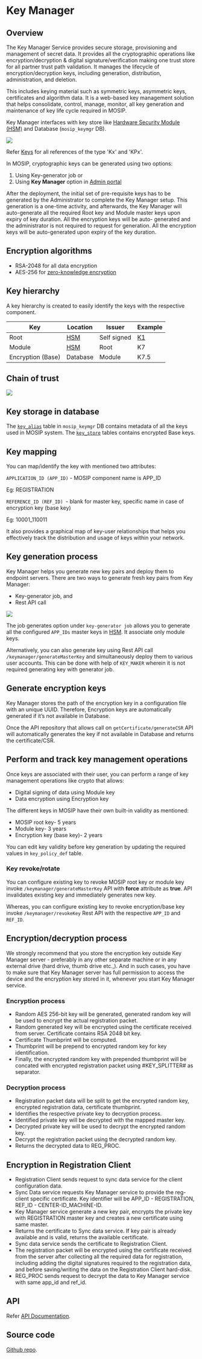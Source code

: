 # Key Manager

## Overview 
The Key Manager Service provides secure storage, provisioning and management of secret data. It provides all the cryptographic operations like encryption/decryption & digital signature/verification making one trust store for all partner trust path validation. It manages the lifecycle of encryption/decryption keys, including generation, distribution, administration, and deletion.

This includes keying material such as symmetric keys, asymmetric keys, certificates and algorithm data.  It is a web-based key management solution that helps consolidate, control, manage, monitor, all key generation and maintenance of key life cycle required in MOSIP. 

Key Manager interfaces with key store like [Hardware Security Module (HSM)](hsm.md) and Database (`mosip_keymgr` DB).

![](_images/keymanager-hsm-integration.png)

Refer [Keys](keys.md) for all references of the type 'Kx' and 'KPx'.

In MOSIP, cryptographic keys can be generated using two options:
1. Using Key-generator job or
2. Using **Key Manager** option in [Admin portal](admin-portal-user-guide.md#Key-Manager)

After the deployment, the initial set of pre-requisite keys has to be generated by the Administrator to complete the Key Manager setup. This generation is a one-time activity, and afterwards, the Key Manager will auto-generate all the required Root key and Module master keys upon expiry of key duration. All the encryption keys will be auto- generated and the administrator is not required to request for generation. All the encryption keys will be auto-generated upon expiry of the key duration. 

## Encryption algorithms
* RSA-2048 for all data encryption
* AES-256 for [zero-knowledge encryption](data-protection.md#zero-knowledge-encryption)

## Key hierarchy
A key hierarchy is created to easily identify the keys with the respective component.

|Key|Location|Issuer|Example|
|---|---|---|---|
|Root|[HSM](hsm.md)|Self signed|[K1](keys.md)|
|Module|[HSM](hsm.md)|Root|K7|
|Encryption (Base)|Database|Module|K7.5|

## Chain of trust

![](_images/keymanager-chain-of-trust.png)

## Key storage in database
The [`key_alias`](db_scripts/mosip_keymgr/ddl/keymgr-key_alias.sql) table in `mosip_keymgr` DB contains metadata of all the keys used in MOSIP system.  The [`key_store`](db_scripts/mosip_keymgr/ddl/keymgr-key_store.sql) tables contains encrypted Base keys.

## Key mapping 
You can map/identify the key with mentioned two attributes:

```APPLICATION_ID (APP_ID)``` -  MOSIP component name is APP_ID

Eg: REGISTRATION

```REFERENCE_ID (REF_ID) ```- blank for master key, specific name in case of encryption key (base key)

Eg: 10001_110011

It also provides a graphical map of key-user relationships that helps you effectively track the distribution and usage of keys within your network.

## Key generation process 
Key Manager helps you generate new key pairs and deploy them to endpoint servers. There are two ways to generate fresh key pairs from Key Manager:
*	Key-generator job, and
*	Rest API call

![](_images/keymanager-hsm-keygenerator.png)

The job generates option under ``` key-generator job ``` allows you to generate all the configured ```APP_IDs``` master keys in [HSM](hsm.md). It associate only module keys.

Alternatively, you can also generate key using Rest API call ```/keymanager/generateMasterKey``` and simultaneously deploy them to various user accounts. This can be done with help of ```KEY_MAKER``` wherein it is not required generating key with generator job.

## Generate encryption keys 
Key Manager stores the path of the encryption key in a configuration file with an unique UUID. Therefore, Encryption keys are automatically generated if it’s not available in Database. 

Once the API repository that allows call on ```getCertificate/generateCSR``` API will automatically generates the key if not available in Database and returns the certificate/CSR.

## Perform and track key management operations 
Once keys are associated with their user, you can perform a range of key management operations like crypto that allows:
* Digital signing of data using Module key
* Data encryption using Encryption key

The different keys in MOSIP have their own built-in validity as mentioned:
*	MOSIP root key- 5 years
*	Module key- 3 years
*	Encryption key (base key)- 2 years

You can edit key validity before key generation by updating the required values in ```key_policy_def``` table.

### Key revoke/rotate
You can configure existing key to revoke MOSIP root key or module key invoke ```/keymanager/generateMasterKey``` API with **force** attribute as **true**. API invalidates existing key and immediately generates new key.
 
Whereas, you can configure existing key to revoke encryption/base key invoke ```/keymanager/revokeKey``` Rest API with the respective ```APP_ID``` and ```REF_ID```.

## Encryption/decryption process
We strongly recommend that you store the encryption key outside Key Manager server - preferably in any other separate machine or in any external drive (hard drive, thumb drive etc.,). And in such cases, you have to make sure that Key Manager server has full permission to access the device and the encryption key stored in it, whenever you start Key Manager service.

### Encryption process 
*	Random AES 256-bit key will be generated, generated random key will be used to encrypt the actual registration packet.
*	Random generated key will be encrypted using the certificate received from server. Certificate contains RSA 2048 bit key.
*	Certificate Thumbprint will be computed.
*	Thumbprint will be prepend to encrypted random key for key identification.
*	Finally, the encrypted random key with prepended thumbprint will be concated with encrypted registration packet using #KEY_SPLITTER# as separator.

### Decryption process 
*	Registration packet data will be split to get the encrypted random key, encrypted registration data, certificate thumbprint.
*	Identifies the respective private key to decryption process.
*	Identified private key will be decrypted with the mapped master key.
*	Decrypted private key will be used to decrypt the encrypted random key.
*	Decrypt the registration packet using the decrypted random key.
*	Returns the decrypted data to REG_PROC.

## Encryption in Registration Client 
*	Registration Client sends request to sync data service for the client configuration data.
*	Sync Data service requests Key Manager service to provide the reg-client specific certificate. Key identifier will be APP_ID - REGISTRATION, REF_ID - CENTER-ID_MACHINE-ID.
*	Key Manager service generate a new key pair, encrypts the private key with REGISTRATION master key and creates a new certificate using same master. 
*	Returns the certificate to Sync data service. If key pair is already available and is valid, returns the available certificate.
*	Sync data service sends the certificate to Registration Client.
*	The registration packet will be encrypted using the certificate received from the server after collecting all the required data for registration, including adding the digital signatures required to the registration data, and before saving/writing the data on the Registration Client hard-disk.
*	REG_PROC sends request to decrypt the data to Key Manager service with same app_id and ref_id.

## API
Refer [API Documentation](https://mosip.github.io/documentation/1.2.0-rc2/1.2.0-rc2.html).

## Source code 
[Github repo](https://github.com/mosip/keymanager/tree/1.2.0-rc2).



